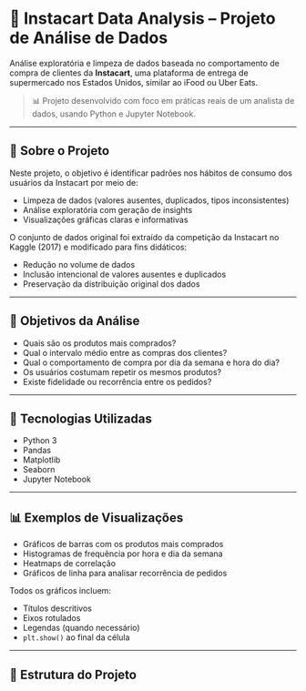 # 🛒 Instacart Data Analysis – Projeto de Análise de Dados

Análise exploratória e limpeza de dados baseada no comportamento de compra de clientes da **Instacart**, uma plataforma de entrega de supermercado nos Estados Unidos, similar ao iFood ou Uber Eats.

> 📊 Projeto desenvolvido com foco em práticas reais de um analista de dados, usando Python e Jupyter Notebook.

---

## 📁 Sobre o Projeto

Neste projeto, o objetivo é identificar padrões nos hábitos de consumo dos usuários da Instacart por meio de:

- Limpeza de dados (valores ausentes, duplicados, tipos inconsistentes)
- Análise exploratória com geração de insights
- Visualizações gráficas claras e informativas

O conjunto de dados original foi extraído da competição da Instacart no Kaggle (2017) e modificado para fins didáticos:
- Redução no volume de dados
- Inclusão intencional de valores ausentes e duplicados
- Preservação da distribuição original dos dados

---

## 📌 Objetivos da Análise

- Quais são os produtos mais comprados?
- Qual o intervalo médio entre as compras dos clientes?
- Qual o comportamento de compra por dia da semana e hora do dia?
- Os usuários costumam repetir os mesmos produtos?
- Existe fidelidade ou recorrência entre os pedidos?

---

## 🧪 Tecnologias Utilizadas

- Python 3
- Pandas
- Matplotlib
- Seaborn
- Jupyter Notebook

---

## 📊 Exemplos de Visualizações

- Gráficos de barras com os produtos mais comprados
- Histogramas de frequência por hora e dia da semana
- Heatmaps de correlação
- Gráficos de linha para analisar recorrência de pedidos

Todos os gráficos incluem:
- Títulos descritivos
- Eixos rotulados
- Legendas (quando necessário)
- `plt.show()` ao final da célula

---

## 📁 Estrutura do Projeto

